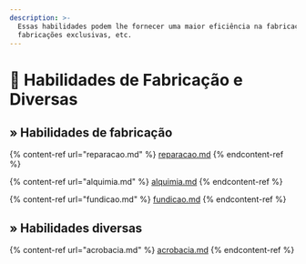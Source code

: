 ```yaml
---
description: >-
  Essas habilidades podem lhe fornecer uma maior eficiência na fabricação,
  fabricações exclusivas, etc.
---
```


# 🔨 Habilidades de Fabricação e Diversas

## » Habilidades de fabricação

{% content-ref url="reparacao.md" %}
[reparacao.md](reparacao.md)
{% endcontent-ref %}

{% content-ref url="alquimia.md" %}
[alquimia.md](alquimia.md)
{% endcontent-ref %}

{% content-ref url="fundicao.md" %}
[fundicao.md](fundicao.md)
{% endcontent-ref %}

## » Habilidades diversas

{% content-ref url="acrobacia.md" %}
[acrobacia.md](acrobacia.md)
{% endcontent-ref %}
